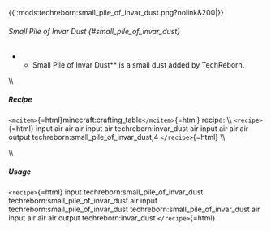 {{ :mods:techreborn:small_pile_of_invar_dust.png?nolink&200\|}}

###### Small Pile of Invar Dust {#small_pile_of_invar_dust}

-   -   Small Pile of Invar Dust\*\* is a small dust added by
        TechReborn.

\\\\

##### Recipe

`<mcitem>`{=html}minecraft:crafting_table`</mcitem>`{=html} recipe: \\\\
`<recipe>`{=html} input air air air input air techreborn:invar_dust air
input air air air output techreborn:small_pile_of_invar_dust,4
`</recipe>`{=html} \\\\

\\\\

##### Usage

`<recipe>`{=html} input techreborn:small_pile_of_invar_dust
techreborn:small_pile_of_invar_dust air input
techreborn:small_pile_of_invar_dust techreborn:small_pile_of_invar_dust
air input air air air output techreborn:invar_dust `</recipe>`{=html}

